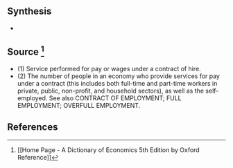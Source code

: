 ## Synthesis
- 
## Source [^1]
- (1) Service performed for pay or wages under a contract of hire.
- (2) The number of people in an economy who provide services for pay under a contract (this includes both full-time and part-time workers in private, public, non-profit, and household sectors), as well as the self-employed. See also CONTRACT OF EMPLOYMENT; FULL EMPLOYMENT; OVERFULL EMPLOYMENT.
## References

[^1]: [[Home Page - A Dictionary of Economics 5th Edition by Oxford Reference]]